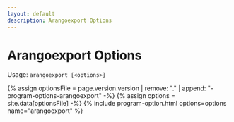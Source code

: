 ```yaml
---
layout: default
description: Arangoexport Options
---
```

Arangoexport Options
====================

Usage: `arangoexport [<options>]`

{% assign optionsFile = page.version.version | remove: "." | append: "-program-options-arangoexport" -%}
{% assign options = site.data[optionsFile] -%}
{% include program-option.html options=options name="arangoexport" %}

